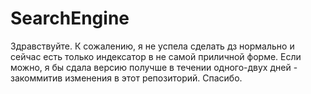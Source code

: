 SearchEngine
============
Здравствуйте.
К сожалению, я не успела сделать дз нормально и сейчас есть только индексатор в не самой приличной форме. 
Если можно, я бы сдала версию получше в течении одного-двух дней - закоммитив изменения в этот репозиторий. 
Спасибо.
